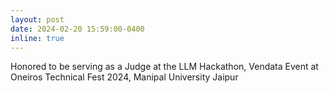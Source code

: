 ```yaml
---
layout: post
date: 2024-02-20 15:59:00-0400
inline: true
---
```


Honored to be serving as a Judge at the LLM Hackathon, Vendata Event at Oneiros Technical Fest 2024, Manipal University Jaipur
